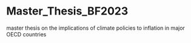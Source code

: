 # Master_Thesis_BF2023
 master thesis on the implications of climate policies to inflation in major OECD countries
